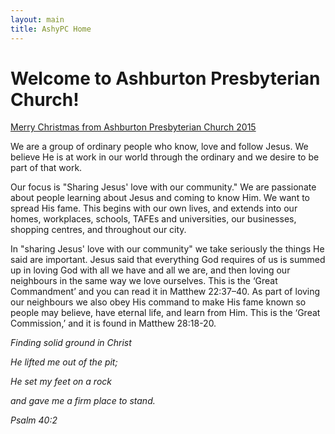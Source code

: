 ```yaml
---
layout: main
title: AshyPC Home
---
```


# Welcome to Ashburton Presbyterian Church!

[Merry Christmas from Ashburton Presbyterian Church 2015](https://www.dropbox.com/s/by6ndgw7od6iqjx/2015_Christmas_flyer.png?raw=1)

We are a group of ordinary people who know, love and follow Jesus. We believe He is at work in our world through the ordinary and we desire to be part of that work.

Our focus is "Sharing Jesus' love with our community." We are passionate about people learning about Jesus and coming to know Him. We want to spread His fame. This begins with our own lives, and extends into our homes, workplaces, schools, TAFEs and universities, our businesses, shopping centres, and throughout our city.

In "sharing Jesus' love with our community" we take seriously the things He said are important. Jesus said that everything God requires of us is summed up in loving God with all we have and all we are, and then loving our neighbours in the same way we love ourselves. This is the ‘Great Commandment’ and you can read it in Matthew 22:37–40. As part of loving our neighbours we also obey His command to make His fame known so people may believe, have eternal life, and learn from Him. This is the ‘Great Commission,’ and it is found in Matthew 28:18-20.

_Finding solid ground in Christ_

_He lifted me out of the pit;_

_He set my feet on a rock_

_and gave me a firm place to stand._

_Psalm 40:2_

